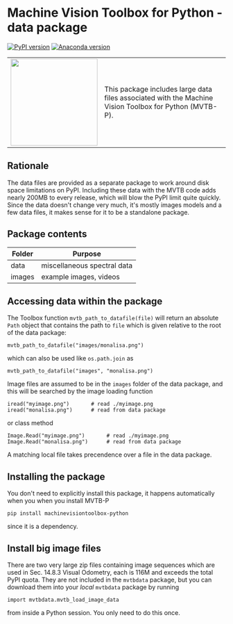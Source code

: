 # Machine Vision Toolbox for Python - data package

[![PyPI version](https://badge.fury.io/py/rtb-data.svg)](https://badge.fury.io/py/mvtb-data)
[![Anaconda version](https://anaconda.org/conda-forge/mvtb-data/badges/version.svg)](https://anaconda.org/conda-forge/mvtb-data)

<table style="border:0px">
<tr style="border:0px">
<td style="border:0px">
<img src="https://github.com/petercorke/machinevision-toolbox-python/raw/master/figs/MVTBDataLogo.png" width="200"></td>
<td style="border:0px">
This package includes large data files associated with the Machine Vision Toolbox for Python (MVTB-P).
</td>
</tr>
</table>


## Rationale

The data files are provided as a separate package to work around disk space limitations on PyPI.  Including these data with the MVTB code adds nearly 200MB to every release, which will blow the PyPI limit quite quickly.  
Since the data doesn't change very much, it's mostly images models and a few data files, it makes sense for it to be a standalone package.

## Package contents

| Folder | Purpose                        |
| ------ | ------------------------------ |
| data   | miscellaneous spectral data           |
| images | example images, videos                       |

## Accessing data within the package

The Toolbox function `mvtb_path_to_datafile(file)` will return an absolute
`Path` object that contains the path to `file` which is given relative to the
root of the data package:

```
mvtb_path_to_datafile("images/monalisa.png")
```

which can also be used like `os.path.join` as

```
mvtb_path_to_datafile("images", "monalisa.png")
```

Image files are assumed to be in the `images` folder of the data package, and this will be searched
by the image loading function

```
iread("myimage.png")       # read ./myimage.png
iread("monalisa.png")      # read from data package
```

or class method

```
Image.Read("myimage.png")       # read ./myimage.png
Image.Read("monalisa.png")      # read from data package
```


A matching local file takes precendence over a file in the data package.

## Installing the package

You don't need to explicitly install this package, it happens automatically when you when you install MVTB-P

```
pip install machinevisiontoolbox-python
```
since it is a dependency.

## Install big image files

There are two very large zip files containing image sequences which are used in
Sec. 14.8.3 Visual Odometry, each is 116M and exceeds the total PyPI quota. They
are not included in the `mvtbdata` package, but you can download them into your
*local* `mvtbdata` package by running

```
import mvtbdata.mvtb_load_image_data
```

from inside a Python session.  You only need to do this once.
